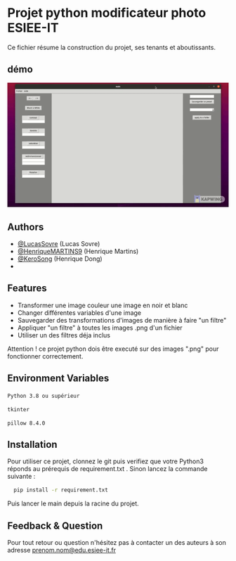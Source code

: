 # Projet python modificateur photo ESIEE-IT

Ce fichier résume la construction du projet, ses tenants et aboutissants.

## démo

![](demo.gif)


## Authors

- [@LucasSovre](https://github.com/LucasSovre) (Lucas Sovre)
- [@HenriqueMARTINS9](https://github.com/HenriqueMARTINS9)  (Henrique Martins)
- [@KeroSong](https://github.com/KeroSong)  (Henrique Dong)
- 
## Features

- Transformer une image couleur une image en noir et blanc
- Changer différentes variables d'une image
- Sauvegarder des transformations d'images de manière à faire "un filtre"
- Appliquer "un filtre" à toutes les images .png d'un fichier
- Utiliser un des filtres déja inclus

Attention ! ce projet python dois être executé sur des images ".png" pour fonctionner correctement.

## Environment Variables

`Python 3.8 ou supérieur`

`tkinter`

`pillow 8.4.0`

## Installation

Pour utiliser ce projet, clonnez le git puis verifiez que votre Python3 réponds au prérequis de requirement.txt .
Sinon lancez la commande suivante :

```bash
  pip install -r requirement.txt
```

Puis lancer le main depuis la racine du projet.

## Feedback & Question

Pour tout retour ou question n'hésitez pas à contacter un des auteurs à son adresse prenom.nom@edu.esiee-it.fr
